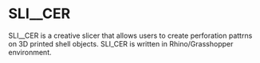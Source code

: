 # SLI__CER

SLI__CER is a creative slicer that allows users to create perforation pattrns on 3D printed shell objects.
SLI_CER is written in Rhino/Grasshopper environment.






